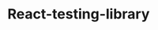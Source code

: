 # React-testing-library

<!--
React-testing-library
- React Testing Library
- given - when - then 패턴
- Mocking
- Test fixture

 -->
